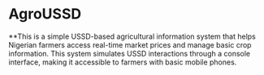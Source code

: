 # AgroUSSD
**This is a simple USSD-based agricultural information system that helps Nigerian farmers access real-time market prices and manage basic crop information. This system simulates USSD interactions through a console interface, making it accessible to farmers with basic mobile phones.
